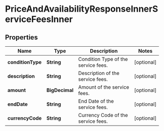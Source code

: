 

# PriceAndAvailabilityResponseInnerServiceFeesInner


## Properties

| Name | Type | Description | Notes |
|------------ | ------------- | ------------- | -------------|
|**conditionType** | **String** | Condition Type of the service fees. |  [optional] |
|**description** | **String** | Description of the service fees. |  [optional] |
|**amount** | **BigDecimal** | Amount of the service fees. |  [optional] |
|**endDate** | **String** | End Date of the service fees. |  [optional] |
|**currencyCode** | **String** | Currency Code of the service fees. |  [optional] |



